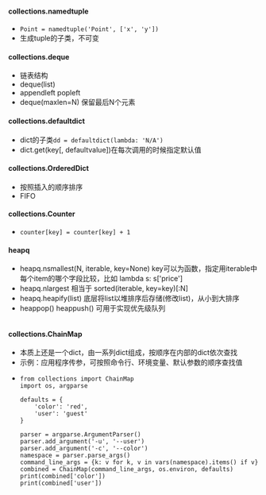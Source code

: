 #### collections.namedtuple
- `Point = namedtuple('Point', ['x', 'y'])`
- 生成tuple的子类，不可变

#### collections.deque
- 链表结构
- deque(list)
- appendleft popleft
- deque(maxlen=N) 保留最后N个元素

#### collections.defaultdict
- dict的子类`dd = defaultdict(lambda: 'N/A')`
- dict.get(key\[, defaultvalue])在每次调用的时候指定默认值

#### collections.OrderedDict
- 按照插入的顺序排序
- FIFO

#### collections.Counter
- `counter[key] = counter[key] + 1`

#### heapq
- heapq.nsmallest(N, iterable, key=None) key可以为函数，指定用iterable中每个item的哪个字段比较，比如 lambda s: s\['price']
- heapq.nlargest 相当于 sorted(iterable, key=key)\[:N]
- heapq.heapify(list) 底层将list以堆排序后存储(修改list)，从小到大排序
- heappop() heappush() 可用于实现优先级队列
```
```

#### collections.ChainMap
- 本质上还是一个dict，由一系列dict组成，按顺序在内部的dict依次查找
- 示例：应用程序传参，可按照命令行、环境变量、默认参数的顺序查找值
- ```
  from collections import ChainMap
  import os, argparse

  defaults = {
      'color': 'red',
      'user': 'guest'
  }

  parser = argparse.ArgumentParser()
  parser.add_argument('-u', '--user')
  parser.add_argument('-c', '--color')
  namespace = parser.parse_args()
  command_line_args = {k: v for k, v in vars(namespace).items() if v}
  combined = ChainMap(command_line_args, os.environ, defaults)
  print(combined['color'])
  print(combined['user'])
  ```

